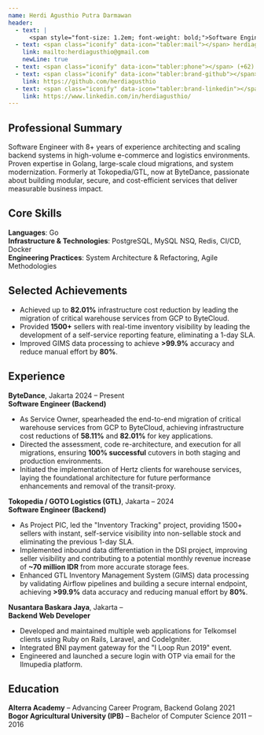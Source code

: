 ```yaml
---
name: Herdi Agusthio Putra Darmawan
header:
  - text: |
      <span style="font-size: 1.2em; font-weight: bold;">Software Engineer (Backend)</span>
  - text: <span class="iconify" data-icon="tabler:mail"></span> herdiagusthio@gmail.com
    link: mailto:herdiagusthio@gmail.com
    newLine: true
  - text: <span class="iconify" data-icon="tabler:phone"></span> (+62) 812-1840-0369
  - text: <span class="iconify" data-icon="tabler:brand-github"></span> herdiagusthio
    link: https://github.com/herdiagusthio
  - text: <span class="iconify" data-icon="tabler:brand-linkedin"></span> herdiagusthio
    link: https://www.linkedin.com/in/herdiagusthio/
---
```


## Professional Summary
Software Engineer with 8+ years of experience architecting and scaling backend systems in high-volume e-commerce and logistics environments. Proven expertise in Golang, large-scale cloud migrations, and system modernization. Formerly at Tokopedia/GTL, now at ByteDance, passionate about building modular, secure, and cost-efficient services that deliver measurable business impact.

## Core Skills
**Languages**: Go  
**Infrastructure & Technologies**: PostgreSQL, MySQL NSQ, Redis, CI/CD, Docker  
**Engineering Practices**: System Architecture & Refactoring, Agile Methodologies  

## Selected Achievements
- Achieved up to **82.01%** infrastructure cost reduction by leading the migration of critical warehouse services from GCP to ByteCloud.
- Provided **1500+** sellers with real-time inventory visibility by leading the development of a self-service reporting feature, eliminating a 1-day SLA.
- Improved GIMS data processing to achieve **>99.9%** accuracy and reduce manual effort by **80%**.

## Experience
**ByteDance**, Jakarta <span class="float-right"> 2024 – Present</span>  
**Software Engineer (Backend)**
- As Service Owner, spearheaded the end-to-end migration of critical warehouse services from GCP to ByteCloud, achieving infrastructure cost reductions of **58.11%** and **82.01%** for key applications.
- Directed the assessment, code re-architecture, and execution for all migrations, ensuring **100% successful** cutovers in both staging and production environments.
- Initiated the implementation of Hertz clients for warehouse services, laying the foundational architecture for future performance enhancements and removal of the transit-proxy.

**Tokopedia / GOTO Logistics (GTL)**, Jakarta <span class="float-right"> – 2024</span>  
**Software Engineer (Backend)**
- As Project PIC, led the "Inventory Tracking" project, providing 1500+ sellers with instant, self-service visibility into non-sellable stock and eliminating the previous 1-day SLA.
- Implemented inbound data differentiation in the DSI project, improving seller visibility and contributing to a potential monthly revenue increase of **~70 million IDR** from more accurate storage fees.
- Enhanced GTL Inventory Management System (GIMS) data processing by validating Airflow pipelines and building a secure internal endpoint, achieving **>99.9%** data accuracy and reducing manual effort by **80%**.

**Nusantara Baskara Jaya**, Jakarta <span class="float-right"> –</span>  
**Backend Web Developer**
- Developed and maintained multiple web applications for Telkomsel clients using Ruby on Rails, Laravel, and CodeIgniter.
- Integrated BNI payment gateway for the "I Loop Run 2019" event.
- Engineered and launched a secure login with OTP via email for the Ilmupedia platform.

## Education

**Alterra Academy** – Advancing Career Program, Backend Golang <span class="float-right">2021</span>  
**Bogor Agricultural University (IPB)** – Bachelor of Computer Science <span class="float-right">2011 – 2016</span>